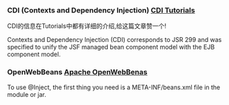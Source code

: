 ### CDI (Contexts and Dependency Injection) [CDI Tutorials](http://www.byteslounge.com/subcategory/cdi)

CDI的信息在Tutorials中都有详细的介绍,给这篇文章赞一个!

Contexts and Dependency Injection (CDI) corresponds to JSR 299 and was specified to unify the JSF managed bean component model with the EJB component model.

### OpenWebBeans [Apache OpenWebBenas](http://openwebbeans.apache.org/)

To use @Inject, the first thing you need is a META-INF/beans.xml file in the module or jar.